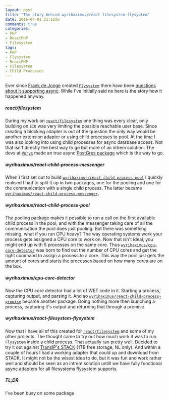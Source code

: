 ```yaml
---
layout: post
title: "The story behind wyrihaximus/react-filesystem-flysystem"
date: 2016-04-01 21:12dw
comments: true
categories:
- PHP
- ReactPHP
- Filesystem
tags:
- PHP
- Flysystem
- ReactPHP
- Filesystem
- Child Processes
---
```


Ever since [Frank de Jonge](https://twitter.com/frankdejonge) created [`Flysystem`](http://flysystem.thephpleague.com/) there have been [questions about it supporting async](https://github.com/thephpleague/flysystem/issues/198). While I've initially said no here is the story how it happened anyway.

<!-- More -->

##### react/filesystem #####

During my work on [`react/filesystem`](https://github.com/reactphp/filesystem) one thing was every clear, only building on `EIO` was very limiting the possible reachable user base. Since creating a blocking adapter is out of the question the only way would be another extension adapter or using child processes to pool. At the time I was also looking into using child processes for async database access. Not that isn't directly the best way to go but more of an intrem solution. The devs at [`Voryx`](http://voryx.net/) made an true async [PostGres package](https://github.com/voryx/PgAsync) which is the way to go.

##### wyrihaximus/react-child-process-messenger #####

When I first set out to build [`wyrihaximus/react-child-process-pool`](https://github.com/WyriHaximus/reactphp-child-process-pool) I quickly realised I had to split it up in two packages, one for the pooling and one for the communication with a single child process. The latter became [`wyrihaximus/react-child-process-messenger`](https://github.com/WyriHaximus/reactphp-child-process-messenger).

##### wyrihaximus/react-child-process-pool #####

The pooling package makes it possible to run a call on the first available child process in the pool, and with the messenger taking care of all the communication the pool does just pooling. But there was something missing, what if you run CPU heavy? The way operating systems work your process gets assigned a CPU core to work on. Now that isn't ideal, you might end up with 5 processes on the same core. Thus [`wyrihaximus/cpu-core-detector`](https://github.com/WyriHaximus/php-cpu-core-detector) was born to find out the number of CPU cores and get the right command to assign a process to a core. This way the pool just gets the amount of cores and starts the processes based on how many cores are on the box.

##### wyrihaximus/cpu-core-detector #####

Now the CPU core detector had a lot of WET code in it. Starting a process, capturing output, and parsing it. And so [`wyrihaximus/react-child-process-promise`](https://github.com/WyriHaximus/reactphp-child-process-promise) became another package. Doing nothing more then launching a process, capturing it's output and returning that through a promise.

##### wyrihaximus/react-filesystem-flysystem #####

Now that I have all of this created for [`react/filesystem`](https://github.com/reactphp/filesystem) and some of my other projects. The thought came to try out how much work it was to run `Flysystem` inside a child process. That actually ran pretty well. Decided to try it out against [TransIP's STACK](https://www.transip.nl/stack/) (1TB free storage, NL only). And within a couple of hours I had a working adapter that could up and download from STACK. It might not be the wisest idea to do, but it was fun and work rather well and should be seen as an intrem solution untill we have fully functional async adapters for all filesystems flysystem supports.

##### TL;DR #####

I've been busy on some package
